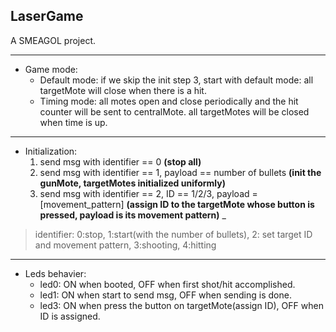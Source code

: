 LaserGame
----

A SMEAGOL project.

----

- Game mode: 
	- Default mode: if we skip the init step 3, start with default mode: all targetMote will close when there is a hit.
	- Timing mode: all motes open and close periodically and the hit counter will be sent to centralMote. all targetMotes will be closed when time is up.

----

- Initialization: 
	1. send msg with identifier == 0 __(stop all)__
	2. send msg with identifier == 1, payload == number of bullets __(init the gunMote, targetMotes initialized uniformly)__
    3. send msg with identifier == 2, ID == 1/2/3, payload = [movement_pattern] __(assign ID to the targetMote whose button is pressed, payload is its movement pattern)__ _

>identifier:  0:stop,  1:start(with the number of bullets),  2: set target ID and movement pattern,  3:shooting,  4:hitting

----

- Leds behavier:
	- led0: ON when booted, OFF when first shot/hit accomplished.
	- led1: ON when start to send msg, OFF when sending is done.
	- led3: ON when press the button on targetMote(assign ID), OFF when ID is assigned.
